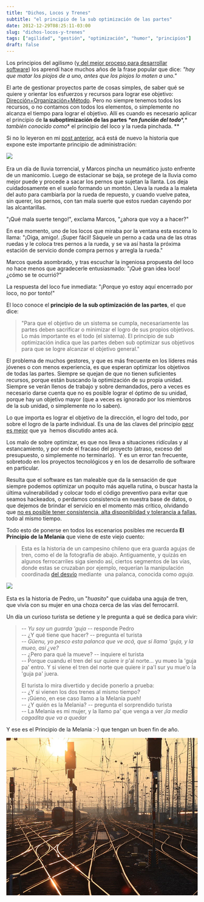 ```yaml
---
title: "Dichos, Locos y Trenes"
subtitle: "el principio de la sub optimización de las partes"
date: 2012-12-29T08:25:11-03:00
slug: "dichos-locos-y-trenes"
tags: ["agilidad", "gestión", "optimización", "humor", "principios"]
draft: false
---
```


Los principios del agilismo ([y del mejor proceso para desarrollar software](/blog/2011/09/el-mejor-proceso-de-desarrollo-de-software.html)) los
aprendí hace muchos años de la frase popular que dice: *"hay que matar
los piojos de a uno, antes que los piojos lo maten a uno."*

El arte de gestionar proyectos parte de cosas simples, de saber qué se
quiere y orientar los esfuerzos y recursos para lograr ese objetivo:
[Dirección+Organización+Método](/blog/2012/05/conoces-a-pin-pon.html).
Pero no siempre tenemos todos los recursos, o no contamos con todos los
elementos, o simplemente no alcanza el tiempo para lograr el objetivo.
Allí es cuando es necesario aplicar el principio de **la suboptimización
de las partes *\*en función del todo****,*\* también conocido como*\* el
principio del loco y la rueda pinchada. \**

Si no lo leyeron en mi [post anterior](/blog/2012/12/locos-y-ruedas.html), acá está de
nuevo la historia que expone este importante principio de
administración:

![](http://d2dspjyoh5c79p.cloudfront.net/f018dd85-625d-11e5-a640-83ed6ac97527-aa9f18b7)

Era un día de lluvia torrencial, y Marcos pincha un neumático justo
enfrente de un manicomio. Luego de estacionar se baja, se protege de la
lluvia como mejor puede y procede a sacar los pernos que sujetan la
llanta. Los deja cuidadosamente en el suelo formando un montón. Lleva la
rueda a la maleta del auto para cambiarla por la rueda de repuesto, y
cuando vuelve patea, sin querer, los pernos, con tan mala suerte que
estos ruedan cayendo por las
alcantarillas.

"¡Qué mala suerte tengo!", exclama Marcos, "¿ahora que voy a a hacer?"

En ese momento, uno de los locos que miraba por la ventana esta escena
lo llama: "¡Oiga, amigo!. ¡Super fácil! Sáquele un perno a cada una de
las otras ruedas y le coloca tres pernos a la rueda, y se va así hasta
la próxima estación de servicio donde compra pernos y arregla la rueda."

Marcos queda asombrado, y tras escuchar la ingeniosa propuesta del loco
no hace menos que agradecerle entusiasmado: "¡Qué gran idea loco! ¿cómo
se te ocurrió?"

La respuesta del loco fue inmediata: "¡Porque yo estoy aquí encerrado
por loco, no por tonto!"

El loco conoce el **principio de la sub optimización de las partes**, el que dice:

> "Para que el objetivo de un sistema se cumpla, necesariamente las
> partes deben sacrificar o minimizar el logro de sus propios objetivos.
> Lo más importante es el todo (el sistema). El principio de sub
> optimización indica que las partes deben sub optimizar sus objetivos
> para que se logre alcanzar el objetivo general."

El problema de muchos gestores, y que es más frecuente en los líderes
más jóvenes o con menos experiencia, es que esperan optimizar los
objetivos de todas las partes. Siempre se quejan de que no tienen
suficientes recursos, porque están buscando la optimización de su propia
unidad. Siempre se verán llenos de trabajo y sobre demandados, pero a
veces es necesario darse cuenta que no es posible lograr el óptimo de su
unidad, porque hay un objetivo mayor (que a veces es ignorado por los
miembros de la sub unidad, o simplemente no lo saben).

Lo que importa es lograr el objetivo de la dirección, el logro del todo,
por sobre el logro de la parte individual. Es una de las claves del
principio [peor es mejor](/blog/2010/05/peor-es-mejor.html) que ya  hemos
discutido antes acá.

Los malo de sobre optimizar, es que nos lleva a situaciones ridículas y
al estancamiento, y por ende el fracaso del proyecto (atraso, exceso del
presupuesto, o simplemente no terminarlo).  Y es un error tan frecuente,
sobretodo en los proyectos tecnológicos y en los de desarrollo de
software en particular.

Resulta que el software es tan maleable que da la sensación de que
siempre podemos optimizar un poquito más aquella rutina, o buscar hasta
la última vulnerabilidad y colocar todo el código preventivo para evitar
que seamos hackeados, o perdamos consistencia en nuestra base de datos,
o que dejemos de brindar el servicio en el momento más crítico,
olvidando que [no es posible tener consistencia, alta disponiblidad y
tolerancia a fallas](/blog/2012/05/dos-de-tres.html),
todo al mismo tiempo.

Todo esto de ponerse en todos los escenarios posibles me recuerda **El
Principio de la Melania** que viene de este viejo cuento:

> Esta es la historia de un campesino chileno que era guarda agujas de
> tren, como el de la fotografía de abajo. Antiguamente, y quizás en
> algunos ferrocarriles siga siendo así, ciertos segmentos de las vías,
> donde estas se cruzaban por ejemplo, requerían la manipulación
> coordinada [del desvío](//es.wikipedia.org/wiki/Desv%C3%ADo_(ferrocarril)) mediante
>  una palanca, conocida como *aguja.*

![](http://d2dspjyoh5c79p.cloudfront.net/4690f176-625e-11e5-a640-83ed6ac97527-aa9f18b7)

Esta es la historia de Pedro, un "*huasito*" que cuidaba una aguja de
tren, que vivía con su mujer en una choza cerca de las vías del
ferrocarril. 

Un día un curioso turista se detiene y le pregunta a qué se dedica para
vivir:

> -- *Yu soy un guarda \'guja* -- responde Pedro\
> -- ¿Y qué tiene que hacer? -- pregunta el turista\
> -- *Güenu, yo pesco esta palanca que ve acá, que si llama 'guja, y
> la mueo, así ¿ve?*\
> -- ¿Pero para qué la mueve? -- inquiere el turista\
> -- Porque cuandu el tren del sur quiere ir p\'al norte\... yu mueo
> la \'guja pa\' entro. Y si viene el tren del norte que quiere ir pa\'l
> sur yu mue\'o la \'guja pa\' juera.
>
> El turista lo mira divertido y decide ponerlo a prueba:\
> -- ¿Y si vienen los dos trenes al mismo tiempo?\
> -- ¡Gúeno, en ese caso llamo a la Melania pueh!\
> -- ¿Y quién es la Melania? -- pregunta el sorprendido turista\
> -- La Melania es mi mujer, y la llamo pa' que venga a ver *¡la media
> cagadita que va a quedar*

Y ese es el Principio de la Melania :-) que tengan un buen fin de año.

![](DesviosDeTrenes.jpg)

